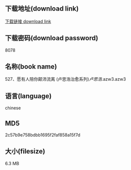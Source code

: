 ## 下载地址(download link)
[下载链接 download link](https://voluble-croquembouche-d321dc.netlify.app/?s=527%E3%80%81%E6%84%BF%E6%9C%89%E4%BA%BA%E9%99%AA%E4%BD%A0%E9%A2%A0%E6%B2%9B%E6%B5%81%E7%A6%BB+%28%E5%8D%A2%E6%80%9D%E6%B5%A9%E6%B2%BB%E6%84%88%E7%B3%BB%E5%88%97%29_%E5%8D%A2%E6%80%9D%E6%B5%A9_.azw3)

## 下载密码(download password)
8078

## 名称(book name)
527、愿有人陪你颠沛流离 (卢思浩治愈系列)_卢思浩_.azw3.azw3

## 语言(language)
chinese

## MD5
2c57b9e758bdbb1695f2faf858a15f7d

## 大小(filesize)
6.3 MB

